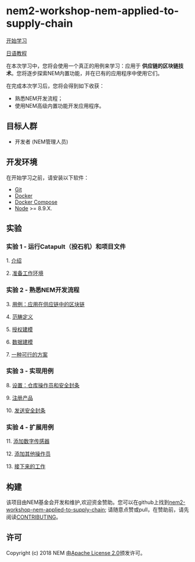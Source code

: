# nem2-workshop-nem-applied-to-supply-chain

[开始学习](https://nemtechchina.github.io/nem2-workshop-nem-applied-to-supply-chain/)

[日语教程](https://qiita.com/44uk_i3/items/b9c4fc5751d93bf50a3d)

在本次学习中，您将会使用一个真正的用例来学习：应用于 **供应链的区块链技术**。您将逐步探索NEM内置功能，并在已有的应用程序中使用它们。

在完成本次学习后，您将会得到如下收获：

* 熟悉NEM开发流程；
* 使用NEM高级内置功能开发应用程序。

## 目标人群

* 开发者 (NEM管理人员)

## 开发环境

在开始学习之前，请安装以下软件：

* [Git](https://git-scm.com/book/en/v2/Getting-Started-Installing-Git)
* [Docker](https://docs.docker.com/install/)
* [Docker Compose](https://docs.docker.com/compose/install/)
* [Node](https://nodejs.org/en/download/) >= 8.9.X.

## 实验

### 实验 1 - 运行Catapult（投石机）和项目文件

1\. [介绍](https://nemtechchina.github.io/nem2-workshop-nem-applied-to-supply-chain/lessons/introduction/)

2\. [准备工作环境](https://nemtechchina.github.io/nem2-workshop-nem-applied-to-supply-chain/lessons/prepare-your-workstation/)

### 实验 2 - 熟悉NEM开发流程

3\. [用例：应用在供应链中的区块链](https://nemtechchina.github.io/nem2-workshop-nem-applied-to-supply-chain/lessons/use-case//)

4\. [范畴定义](https://nemtechchina.github.io/nem2-workshop-nem-applied-to-supply-chain/lessons/scope-definition//)

5\. [授权建模](https://nemtechchina.github.io/nem2-workshop-nem-applied-to-supply-chain/lessons/authorisation-modelling/)

6\. [数据建模](https://nemtechchina.github.io/nem2-workshop-nem-applied-to-supply-chain/lessons/data-modelling/)

7\. [一种可行的方案](https://nemtechchina.github.io/nem2-workshop-nem-applied-to-supply-chain/lessons/solution/)

### 实验 3 - 实现用例

8\. [设置：仓库操作员和安全封条](https://nemtechchina.github.io/nem2-workshop-nem-applied-to-supply-chain/lessons/setup/)

9\. [注册产品](https://nemtechchina.github.io/nem2-workshop-nem-applied-to-supply-chain/lessons/registering-products/)

10\. [发送安全封条](https://nemtechchina.github.io/nem2-workshop-nem-applied-to-supply-chain/lessons/sending-the-safety-seal/)

### 实验 4 - 扩展用例

11\. [添加数字传感器](https://nemtechchina.github.io/nem2-workshop-nem-applied-to-supply-chain/lessons/adding-a-digital-sensor/)

12\. [添加其他操作员](https://nemtechchina.github.io/nem2-workshop-nem-applied-to-supply-chain/lessons/adding-another-operator/)

13\. [接下来的工作](https://nemtechchina.github.io/nem2-workshop-nem-applied-to-supply-chain/lessons/future-work-multilevel-multisig-accounts/)


## 构建
该项目由NEM基金会开发和维护,欢迎资金赞助。您可以在github上找到[nem2-workshop-nem-applied-to-supply-chain][self];
请随意点赞或pull，在赞助前，请先阅读[CONTRIBUTING](CONTRIBUTING.md)。

## 许可

Copyright (c) 2018 NEM
由[Apache License 2.0](LICENSE)颁发许可。

[self]: https://github.com/nemtechchina/nem2-workshop-nem-applied-to-supply-chain
